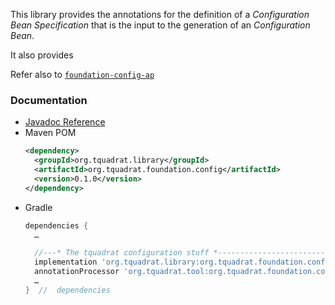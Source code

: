 This library provides the annotations for the definition of a *Configuration Bean Specification* that is the input to the generation of an *Configuration Bean*.

It also provides 

Refer also to [`foundation-config-ap`](https://tquadrat.github.io/foundation-config-ap/)

### Documentation

- [Javadoc Reference](https://tquadrat.github.io/foundation-config/javadoc/index.html)
- Maven POM
    ```xml
    <dependency>
      <groupId>org.tquadrat.library</groupId>
      <artifactId>org.tquadrat.foundation.config</artifactId>
      <version>0.1.0</version>
    </dependency>
    ```
- Gradle
    ```Groovy
    dependencies {
      …
  
      //---* The tquadrat configuration stuff *-------------------------------
      implementation 'org.tquadrat.library:org.tquadrat.foundation.config:0.1.0'
      annotationProcessor 'org.tquadrat.tool:org.tquadrat.foundation.config.ap:0.1.0'
      …
    }  //  dependencies
    ```